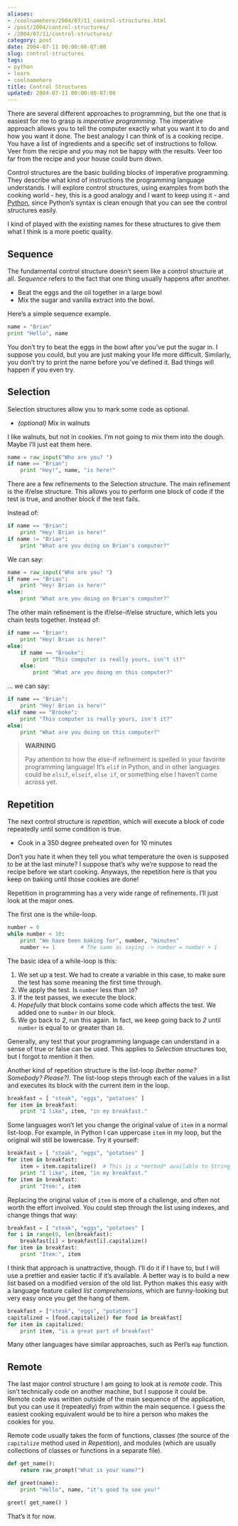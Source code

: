 ```yaml
---
aliases:
- /coolnamehere/2004/07/11_control-structures.html
- /post/2004/control-structures/
- /2004/07/11/control-structures/
category: post
date: 2004-07-11 00:00:00-07:00
slug: control-structures
tags:
- python
- learn
- coolnamehere
title: Control Structures
updated: 2004-07-11 00:00:00-07:00
---
```


There are several different approaches to programming, but the one that is easiest for me to grasp is *imperative programming*. The imperative approach allows you to tell the computer exactly what you want it to do and how you want it done. The best analogy I can think of is a cooking recipe. You have a list of ingredients and a specific set of instructions to follow. Veer from the recipe and you may not be happy with the results. Veer too far from the recipe and your house could burn down.

Control structures are the basic building blocks of imperative programming. They describe what kind of instructions the programming language understands. I will explore control structures, using examples from both the cooking world - hey, this is a good analogy and I want to keep using it - and [Python](../../../card/Python.md), since Python’s syntax is clean enough that you can see the control structures easily.

I kind of played with the existing names for these structures to give them what I think is a more poetic quality.

## Sequence

The fundamental control structure doesn’t seem like a control structure at all. *Sequence* refers to the fact that one thing usually happens after another.

* Beat the eggs and the oil together in a large bowl
* Mix the sugar and vanilla extract into the bowl.

Here’s a simple sequence example.

````python
name = "Brian"
print "Hello", name
````

You don’t try to beat the eggs in the bowl after you’ve put the sugar in. I suppose you could, but you are just making your life more difficult. Similarly, you don’t try to print the name before you’ve defined it. Bad things will happen if you even try.

## Selection

Selection structures allow you to mark some code as optional.

* *(optional)* Mix in walnuts

I like walnuts, but not in cookies. I’m not going to mix them into the dough. Maybe I’ll just eat them here.

````python
name = raw_input("Who are you? ")
if name == "Brian":
    print "Hey!", name, "is here!"
````

There are a few refinements to the Selection structure. The main refinement is the if/else structure. This allows you to perform one block of code if the test is true, and another block if the test fails.

Instead of:

````python
if name == "Brian":
    print "Hey! Brian is here!"
if name != "Brian":
    print "What are you doing on Brian's computer?"
````

We can say:

````python
name = raw_input("Who are you? ")
if name == "Brian":
    print "Hey! Brian is here!"
else:
    print "What are you doing on Brian's computer?"
````

The other main refinement is the if/else-if/else structure, which lets you chain tests together. Instead of:

````python
if name == "Brian":
    print "Hey! Brian is here!"
else:
    if name == "Brooke":
        print "This computer is really yours, isn't it?"
    else:
        print "What are you doing on this computer?"
````

… we can say:

````python
if name == "Brian":
    print "Hey! Brian is here!"
elif name == "Brooke":
    print "This computer is really yours, isn't it?"
else:
    print "What are you doing on this computer?"
````

 > 
 > **WARNING**
>
 > Pay attention to how the else-if refinement is spelled in your favorite programming language! It’s `elif` in Python, and in other languages could be `elsif`, `elseif`, `else if`, or something else I haven’t come across yet.

## Repetition

The next control structure is *repetition*, which will execute a block of code repeatedly until some condition is true.

* Cook in a 350 degree preheated oven for 10 minutes

Don’t you hate it when they tell you what temperature the oven is supposed to be at the last minute? I suppose that’s why we’re suppose to read the recipe before we start cooking. Anyways, the repetition here is that you keep on baking until those cookies are done!

Repetition in programming has a very wide range of refinements. I’ll just look at the major ones.

The first one is the while-loop.

````python
number = 0
while number < 10:
    print "We have been baking for", number, "minutes"
    number += 1        # The same as saying -> number = number + 1
````

The basic idea of a while-loop is this:

1. We set up a test. We had to create a variable in this case, to make sure the test has some meaning the first time through.
1. We apply the test. Is `number` less than `10`?
1. If the test passes, we execute the block.
1. *Hopefully* that block contains some code which affects the test. We added one to `number` in our block.
1. We go back to *2*, run this again. In fact, we keep going back to *2* until `number` is equal to or greater than `10`.

Generally, any test that your programming language can understand in a sense of true or false can be used. This applies to *Selection* structures too, but I forgot to mention it then.

Another kind of repetition structure is the list-loop *(better name? Somebody? Please?)*. The list-loop steps through each of the values in a list and executes its block with the current item in the loop.

````python
breakfast = [ "steak", "eggs", "potatoes" ]
for item in breakfast:
    print "I like", item, "in my breakfast."
````

Some languages won’t let you change the original value of `item` in a normal list-loop. For example, in Python I can uppercase `item` in my loop, but the original will still be lowercase. Try it yourself:

````python
breakfast = [ "steak", "eggs", "potatoes" ]
for item in breakfast:
    item = item.capitalize()  # This is a *method* available to String *objects*
    print "I like", item, "in my breakfast."
for item in breakfast:
    print "Item:", item
````

Replacing the original value of `item` is more of a challenge, and often not worth the effort involved. You could step through the list using indexes, and change things that way:

````python
breakfast = [ "steak", "eggs", "potatoes" ]
for i in range(0, len(breakfast):
    breakfast[i] = breakfast[i].capitalize()
for item in breakfast:
    print "Item:", item
````

I think that approach is unattractive, though. I’ll do it if I have to, but I will use a prettier and easier tactic if it’s available. A better way is to build a new list based on a modified version of the old list. Python makes this easy with a language feature called *list comprehensions*, which are funny-looking but very easy once you get the hang of them.

````python
breakfast = ["steak", "eggs", "potatoes"]
capitalized = [food.capitalize() for food in breakfast]
for item in capitalized:
    print item, "is a great part of breakfast"
````

Many other languages have similar approaches, such as Perl’s `map` function.

## Remote

The last major control structure I am going to look at is *remote code*. This isn’t technically code on another machine, but I suppose it could be. Remote code was written outside of the main sequence of the application, but you can use it (repeatedly) from within the main sequence. I guess the easiest cooking equivalent would be to hire a person who makes the cookies for you.

Remote code usually takes the form of functions, classes (the source of the `capitalize` method used in *Repetition*), and modules (which are usually collections of classes or functions in a separate file).

````python
def get_name():
    return raw_prompt("What is your name?")

def greet(name):
    print "Hello", name, "it's good to see you!"

greet( get_name() )
````

That’s it for now.